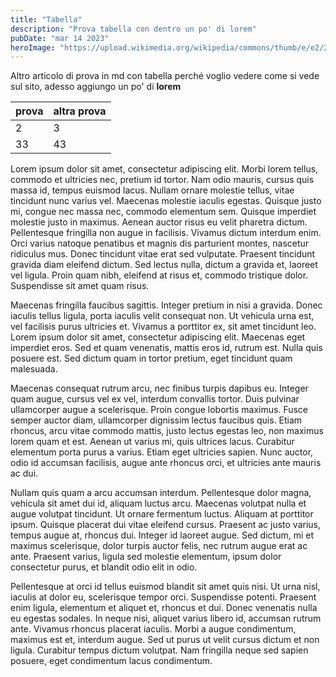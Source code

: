 ```yaml
---
title: "Tabella"
description: "Prova tabella con dentro un po' di lorem"
pubDate: "mar 14 2023"
heroImage: "https://upload.wikimedia.org/wikipedia/commons/thumb/e/e2/2009_Hmong_Flag_Football_WI_RPI_Rankings.jpg/1200px-2009_Hmong_Flag_Football_WI_RPI_Rankings.jpg"
---
```


Altro articolo di prova in md con tabella perché voglio vedere come si vede sul sito, adesso aggiungo un po' di **lorem**

| prova| altra prova |
|:--|:--|
| 2 | 3 |
|33  | 43 |

Lorem ipsum dolor sit amet, consectetur adipiscing elit. Morbi lorem tellus, commodo et ultricies nec, pretium id tortor. Nam odio mauris, cursus quis massa id, tempus euismod lacus. Nullam ornare molestie tellus, vitae tincidunt nunc varius vel. Maecenas molestie iaculis egestas. Quisque justo mi, congue nec massa nec, commodo elementum sem. Quisque imperdiet molestie justo in maximus. Aenean auctor risus eu velit pharetra dictum. Pellentesque fringilla non augue in facilisis. Vivamus dictum interdum enim. Orci varius natoque penatibus et magnis dis parturient montes, nascetur ridiculus mus. Donec tincidunt vitae erat sed vulputate. Praesent tincidunt gravida diam eleifend dictum. Sed lectus nulla, dictum a gravida et, laoreet vel ligula. Proin quam nibh, eleifend at risus et, commodo tristique dolor. Suspendisse sit amet quam risus.

Maecenas fringilla faucibus sagittis. Integer pretium in nisi a gravida. Donec iaculis tellus ligula, porta iaculis velit consequat non. Ut vehicula urna est, vel facilisis purus ultricies et. Vivamus a porttitor ex, sit amet tincidunt leo. Lorem ipsum dolor sit amet, consectetur adipiscing elit. Maecenas eget imperdiet eros. Sed et quam venenatis, mattis eros id, rutrum est. Nulla quis posuere est. Sed dictum quam in tortor pretium, eget tincidunt quam malesuada.

Maecenas consequat rutrum arcu, nec finibus turpis dapibus eu. Integer quam augue, cursus vel ex vel, interdum convallis tortor. Duis pulvinar ullamcorper augue a scelerisque. Proin congue lobortis maximus. Fusce semper auctor diam, ullamcorper dignissim lectus faucibus quis. Etiam rhoncus, arcu vitae commodo mattis, justo lectus egestas leo, non maximus lorem quam et est. Aenean ut varius mi, quis ultrices lacus. Curabitur elementum porta purus a varius. Etiam eget ultricies sapien. Nunc auctor, odio id accumsan facilisis, augue ante rhoncus orci, et ultricies ante mauris ac dui.

Nullam quis quam a arcu accumsan interdum. Pellentesque dolor magna, vehicula sit amet dui id, aliquam luctus arcu. Maecenas volutpat nulla et augue volutpat tincidunt. Ut ornare fermentum luctus. Aliquam at porttitor ipsum. Quisque placerat dui vitae eleifend cursus. Praesent ac justo varius, tempus augue at, rhoncus dui. Integer id laoreet augue. Sed dictum, mi et maximus scelerisque, dolor turpis auctor felis, nec rutrum augue erat ac ante. Praesent varius, ligula sed molestie elementum, ipsum dolor consectetur purus, et blandit odio elit in odio.

Pellentesque at orci id tellus euismod blandit sit amet quis nisi. Ut urna nisl, iaculis at dolor eu, scelerisque tempor orci. Suspendisse potenti. Praesent enim ligula, elementum et aliquet et, rhoncus et dui. Donec venenatis nulla eu egestas sodales. In neque nisi, aliquet varius libero id, accumsan rutrum ante. Vivamus rhoncus placerat iaculis. Morbi a augue condimentum, maximus est et, interdum augue. Sed ut purus ut velit cursus dictum et non ligula. Curabitur tempus dictum volutpat. Nam fringilla neque sed sapien posuere, eget condimentum lacus condimentum.